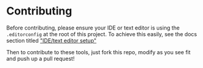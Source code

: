 # Contributing

Before contributing, please ensure your IDE or text editor is using the `.editorconfig` at the root of this project. To achieve this easily, see the docs section titled ["IDE/text editor setup"](https://phase2.gitbook.io/frontend/particle/development/coding-and-linting#ide-text-editor-setup)

Then to contribute to these tools, just fork this repo, modify as you see fit and push up a pull request!
